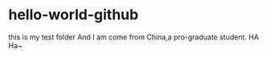 # hello-world-github
this is my test folder
And I am come from China,a pro-graduate student.
HA Ha~
